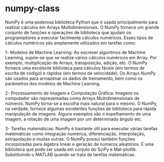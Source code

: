 # numpy-class

 NumPy é uma poderosa biblioteca Python que é usada principalmente para realizar cálculos em Arrays Multidimensionais. O NumPy fornece um grande conjunto de funções e operações de biblioteca que ajudam os programadores a executar facilmente cálculos numéricos. Esses tipos de cálculos numéricos são amplamente utilizados em tarefas como:
 
   1-  Modelos de Machine Learning: Ao escrever algoritmos de Machine Learning, supõe-se que se realize vários cálculos numéricos em Array. Por exemplo, multiplicação de Arrays, transposição, adição, etc. O NumPy fornece uma excelente biblioteca para cálculos fáceis (em termos de escrita de código) e rápidos (em termos de velocidade). Os Arrays NumPy são usados para armazenar os dados de treinamento, bem como os parâmetros dos modelos de Machine Learning.
   
   
 2-   Processamento de Imagem e Computação Gráfica: Imagens no computador são representadas como Arrays Multidimensionais de números. NumPy torna-se a escolha mais natural para o mesmo. O NumPy, na verdade, fornece algumas excelentes funções de biblioteca para rápida manipulação de imagens. Alguns exemplos são o espelhamento de uma imagem, a rotação de uma imagem por um determinado ângulo etc.
 
 
  3-  Tarefas matemáticas: NumPy é bastante útil para executar várias tarefas matemáticas como integração numérica, diferenciação, interpolação, extrapolação e muitas outras. O NumPy possui também funções incorporadas para álgebra linear e geração de números aleatórios. É uma biblioteca que pode ser usada em conjuto do SciPy e Mat-plotlib. Substituindo o MATLAB quando se trata de tarefas matemáticas.

